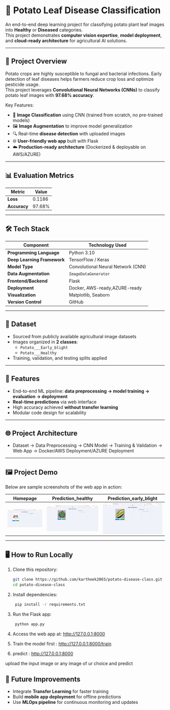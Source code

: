 # 🍃 Potato Leaf Disease Classification

An end-to-end deep learning project for classifying potato plant leaf images into **Healthy** or **Diseased** categories.  
This project demonstrates **computer vision expertise**, **model deployment**, and **cloud-ready architecture** for agricultural AI solutions.

---

## 🚀 Project Overview

Potato crops are highly susceptible to fungal and bacterial infections. Early detection of leaf diseases helps farmers reduce crop loss and optimize pesticide usage.  
This project leverages **Convolutional Neural Networks (CNNs)** to classify potato leaf images with **97.68% accuracy**.

Key Features:
- 📂 **Image Classification** using CNN (trained from scratch, no pre-trained models)
- 🖼️ **Image Augmentation** to improve model generalization
- 🔍 Real-time **disease detection** with uploaded images
- 🌐 **User-friendly web app** built with Flask
- ☁️ **Production-ready architecture** (Dockerized & deployable on AWS/AZURE)

---

## 📊 Evaluation Metrics

| Metric     | Value        |
|------------|-------------|
| **Loss**   | 0.1186       |
| **Accuracy** | 97.68%      |

---

## 🛠️ Tech Stack

| Component        | Technology Used |
|------------------|----------------|
| **Programming Language** | Python 3.10 |
| **Deep Learning Framework** | TensorFlow / Keras |
| **Model Type**    | Convolutional Neural Network (CNN) |
| **Data Augmentation** | `ImageDataGenerator` |
| **Frontend/Backend** | Flask |
| **Deployment**    | Docker, AWS-ready,AZURE-ready |
| **Visualization** | Matplotlib, Seaborn |
| **Version Control** | GitHub |

---

## 📂 Dataset

- Sourced from publicly available agricultural image datasets
- Images organized in **2 classes**:
  - `Potato___Early_blight`
  - `Potato___Healthy`
- Training, validation, and testing splits applied

---

## 🔑 Features

- End-to-end ML pipeline: **data preprocessing → model training → evaluation → deployment**
- **Real-time predictions** via web interface
- High accuracy achieved **without transfer learning**
- Modular code design for scalability

---

## 🌐 Project Architecture

- Dataset → Data Preprocessing → CNN Model → Training & Validation → Web App → Docker/AWS Deployment/AZURE Deployment


---

## 🖼️ Project Demo

Below are sample screenshots of the web app in action:

| Homepage | Prediction_healthy | Prediction_early_blight |
|----------|-------------------|-------------------|
| ![Homepage](images/homepage.png) | ![Prediction_healthy](images/healthy.png) | ![Prediction_early_blight](images/early_blight.png) |



---

## 🖥️ How to Run Locally

1. Clone this repository:
   ```bash
   git clone https://github.com/kartheek2003/potato-disease-class.git
   cd potato-disease-class

2. Install dependencies:
   ```bash
    pip install -r requirements.txt
   
3. Run the Flask app:
   ```bash
    python app.py

4. Access the web app at:
   http://127.0.0.1:8000

5. Train the model first :
   http://127.0.0.1:8000/train

6. predict :
   http://127.0.0.1:8000

 upload the input image or any image of ur choice and predict 


## 🔮 Future Improvements

- Integrate **Transfer Learning** for faster training  
- Build **mobile app deployment** for offline predictions  
- Use **MLOps pipeline** for continuous monitoring and updates  
